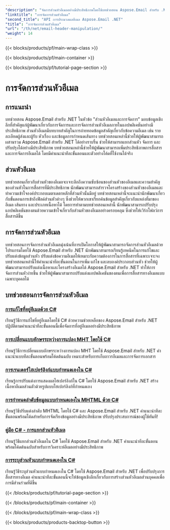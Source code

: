 ```yaml
---
"description": "จัดการส่วนหัวอีเมลอย่างมีประสิทธิภาพโดยใช้บทช่วยสอน Aspose.Email สำหรับ .NET เรียนรู้การแยก แก้ไข และปรับแต่งส่วนหัวเพื่อการสื่อสารที่ดีขึ้น"
"linktitle": "การจัดการส่วนหัวอีเมล"
"second_title": "API การประมวลผลอีเมล Aspose.Email .NET"
"title": "การจัดการส่วนหัวอีเมล"
"url": "/th/net/email-header-manipulation/"
"weight": 14
---
```


{{< blocks/products/pf/main-wrap-class >}}

{{< blocks/products/pf/main-container >}}

{{< blocks/products/pf/tutorial-page-section >}}

# การจัดการส่วนหัวอีเมล


## การแนะนำ

บทช่วยสอน Aspose.Email สำหรับ .NET ในหัวข้อ "ส่วนหัวอีเมลและการจัดการ" มอบข้อมูลเชิงลึกที่สำคัญแก่ผู้พัฒนาเกี่ยวกับการจัดการและการจัดการส่วนหัวอีเมลภายในแอปพลิเคชันอย่างมีประสิทธิภาพ ส่วนหัวอีเมลมีบทบาทสำคัญในการถ่ายทอดข้อมูลสำคัญเกี่ยวกับข้อความอีเมล เช่น รายละเอียดผู้ส่งและผู้รับ หัวเรื่อง และข้อมูลการกำหนดเส้นทาง บทช่วยสอนเหล่านี้ช่วยให้ผู้พัฒนาสามารถผสานรวม Aspose.Email สำหรับ .NET ได้อย่างราบรื่น ช่วยให้สามารถแยกส่วนหัว จัดการ และปรับปรุงได้อย่างมีประสิทธิภาพ บทช่วยสอนเหล่านี้ช่วยให้ผู้พัฒนาสามารถเพิ่มประสิทธิภาพการสื่อสารและการจัดการอีเมลได้ โดยมีคำแนะนำทีละขั้นตอนและตัวอย่างโค้ดที่ใช้งานได้จริง

## ส่วนหัวอีเมล

บทช่วยสอนเกี่ยวกับส่วนหัวของอีเมลจะเจาะลึกถึงความซับซ้อนของส่วนหัวของอีเมลและความสำคัญของส่วนหัวในการสื่อสารที่มีประสิทธิภาพ นักพัฒนาสามารถสำรวจโครงสร้างของส่วนหัวของอีเมลและทำความเข้าใจองค์ประกอบเมตาเดตาหลักที่ส่วนหัวนั้นมีอยู่ บทช่วยสอนเหล่านี้จะแนะนำนักพัฒนาเกี่ยวกับขั้นตอนการเข้าถึงฟิลด์ส่วนหัวต่างๆ ซึ่งช่วยให้พวกเขาเรียกค้นข้อมูลสำคัญเกี่ยวกับแหล่งที่มาของอีเมล เส้นทาง และประเภทเนื้อหาได้ โดยการทำตามบทช่วยสอนเหล่านี้ นักพัฒนาสามารถปรับปรุงแอปพลิเคชันของตนด้วยความเข้าใจเกี่ยวกับส่วนหัวของอีเมลอย่างครอบคลุม ซึ่งช่วยให้เวิร์กโฟลว์การสื่อสารดีขึ้น

## การจัดการส่วนหัวอีเมล

บทช่วยสอนการจัดการส่วนหัวอีเมลมุ่งเน้นที่การเปิดโอกาสให้ผู้พัฒนาสามารถจัดการส่วนหัวอีเมลด้วยโปรแกรมโดยใช้ Aspose.Email สำหรับ .NET นักพัฒนาสามารถเรียนรู้เทคนิคในการแก้ไขและปรับแต่งข้อมูลส่วนหัว ปรับแต่งข้อความอีเมลให้เหมาะกับความต้องการในการสื่อสารที่เฉพาะเจาะจง บทช่วยสอนเหล่านี้ให้คำแนะนำทีละขั้นตอนในการเพิ่ม แก้ไข และลบองค์ประกอบส่วนหัว ช่วยให้ผู้พัฒนาสามารถปรับแต่งเนื้อหาและโครงสร้างอีเมลได้ Aspose.Email สำหรับ .NET ทำให้การจัดการส่วนหัวง่ายขึ้น ช่วยให้ผู้พัฒนาสามารถปรับแต่งแอปพลิเคชันของตนเพื่อการสื่อสารทางอีเมลแบบเฉพาะบุคคลได้

## บทช่วยสอนการจัดการส่วนหัวอีเมล
### [การแก้ไขที่อยู่อีเมลด้วย C#](./modifying-email-addresses-with-csharp/)
เรียนรู้วิธีการแก้ไขที่อยู่อีเมลโดยใช้ C# ด้วยความช่วยเหลือของ Aspose.Email สำหรับ .NET ปฏิบัติตามคำแนะนำทีละขั้นตอนนี้เพื่อจัดการที่อยู่อีเมลอย่างมีประสิทธิภาพ
### [การเปลี่ยนแบบอักษรระหว่างการแปลง MHT โดยใช้ C#](./changing-fonts-during-mht-conversion-using-csharp/)
เรียนรู้วิธีการเปลี่ยนแบบอักษรระหว่างการแปลง MHT โดยใช้ Aspose.Email สำหรับ .NET คำแนะนำแบบทีละขั้นตอนพร้อมโค้ดต้นฉบับ เหมาะสำหรับการเก็บถาวรอีเมลและการจัดการเอกสาร
### [การเรนเดอร์ไฮเปอร์ลิงก์แบบกำหนดเองใน C# ](./custom-hyperlink-rendering-in-csharp/)
เรียนรู้การปรับแต่งการแสดงผลไฮเปอร์ลิงก์ใน C# โดยใช้ Aspose.Email สำหรับ .NET สร้างเนื้อหาอีเมลส่วนตัวด้วยรูปแบบไฮเปอร์ลิงก์ที่กำหนดเอง
### [การกำหนดลำดับข้อมูลแบบกำหนดเองใน MHTML ด้วย C#](./defining-custom-order-of-information-in-mhtml-with-csharp/)
เรียนรู้วิธีปรับแต่งลำดับ MHTML โดยใช้ C# และ Aspose.Email สำหรับ .NET คำแนะนำทีละขั้นตอนพร้อมโค้ดสำหรับการจัดเรียงข้อมูลอย่างมีประสิทธิภาพ ปรับปรุงประสบการณ์ของผู้ใช้ทันที!
### [คู่มือ C# - การแยกส่วนหัวอีเมล](./csharp-guide-extracting-email-headers/)
เรียนรู้วิธีแยกส่วนหัวอีเมลใน C# โดยใช้ Aspose.Email สำหรับ .NET คำแนะนำทีละขั้นตอนพร้อมโค้ดต้นฉบับสำหรับการวิเคราะห์อีเมลอย่างมีประสิทธิภาพ 
### [การระบุส่วนหัวแบบกำหนดเองใน C#](./specifying-custom-headers-in-csharp/)
เรียนรู้วิธีระบุส่วนหัวแบบกำหนดเองใน C# โดยใช้ Aspose.Email สำหรับ .NET เพื่อปรับปรุงการสื่อสารทางอีเมล คำแนะนำทีละขั้นตอนนี้จะให้ข้อมูลเชิงลึกเกี่ยวกับการสร้างส่วนหัวอีเมลส่วนบุคคลเพื่อการมีส่วนร่วมที่ดีขึ้น

{{< /blocks/products/pf/tutorial-page-section >}}

{{< /blocks/products/pf/main-container >}}

{{< /blocks/products/pf/main-wrap-class >}}

{{< blocks/products/products-backtop-button >}}